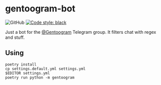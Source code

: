 # gentoogram-bot

![GitHub](https://img.shields.io/github/license/TheReverend403/gentoogram-bot?style=flat-square)
[![Code style: black](https://img.shields.io/badge/code%20style-black-000000.svg?style=flat-square)](https://github.com/psf/black)


Just a bot for the [@Gentoogram](https://t.me/Gentoogram) Telegram group. It filters chat with regex and stuff.

## Using

```
poetry install
cp settings.default.yml settings.yml
$EDITOR settings.yml
poetry run python -m gentoogram
```
